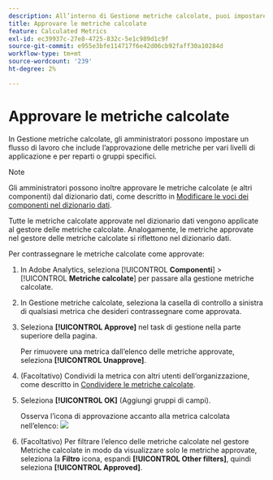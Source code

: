 ```yaml
---
description: All’interno di Gestione metriche calcolate, puoi impostare un flusso di lavoro che includa l’approvazione delle metriche per vari livelli di applicazione e per reparti o gruppi specifici.
title: Approvare le metriche calcolate
feature: Calculated Metrics
exl-id: ec39937c-27e8-4725-832c-5e1c989d1c9f
source-git-commit: e955e3bfe114717f6e42d06cb92faff30a10284d
workflow-type: tm+mt
source-wordcount: '239'
ht-degree: 2%

---
```


# Approvare le metriche calcolate

In Gestione metriche calcolate, gli amministratori possono impostare un flusso di lavoro che include l’approvazione delle metriche per vari livelli di applicazione e per reparti o gruppi specifici.

>[!NOTE]
>
>Gli amministratori possono inoltre approvare le metriche calcolate (e altri componenti) dal dizionario dati, come descritto in [Modificare le voci dei componenti nel dizionario dati](/help/analyze/analysis-workspace/components/data-dictionary/edit-entries-data-dictionary.md).
>
>Tutte le metriche calcolate approvate nel dizionario dati vengono applicate al gestore delle metriche calcolate. Analogamente, le metriche approvate nel gestore delle metriche calcolate si riflettono nel dizionario dati.

Per contrassegnare le metriche calcolate come approvate:

1. In Adobe Analytics, seleziona [!UICONTROL **Componenti**] > [!UICONTROL **Metriche calcolate**] per passare alla gestione metriche calcolate.

1. In Gestione metriche calcolate, seleziona la casella di controllo a sinistra di qualsiasi metrica che desideri contrassegnare come approvata.

1. Seleziona **[!UICONTROL Approve]** nel task di gestione nella parte superiore della pagina.

   Per rimuovere una metrica dall’elenco delle metriche approvate, seleziona **[!UICONTROL Unapprove]**.

1. (Facoltativo) Condividi la metrica con altri utenti dell’organizzazione, come descritto in [Condividere le metriche calcolate](/help/components/c-calcmetrics/c-workflow/cm-workflow/cm-sharing.md).

1. Seleziona **[!UICONTROL OK]** (Aggiungi gruppi di campi).

   Osserva l’icona di approvazione accanto alla metrica calcolata nell’elenco:  ![](https://spectrum.adobe.com/static/icons/workflow_18/Smock_CheckmarkCircle_18_N.svg)

1. (Facoltativo) Per filtrare l’elenco delle metriche calcolate nel gestore Metriche calcolate in modo da visualizzare solo le metriche approvate, seleziona la **Filtro** icona, espandi **[!UICONTROL Other filters]**, quindi seleziona **[!UICONTROL Approved]**.
